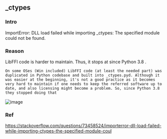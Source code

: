 ##  _ctypes
### Intro
ImportError: DLL load failed while importing _ctypes: The specified module could not be found.
### Reason
LibFFI code is harder to maintain. Thus, it stops at since Python 3.8 . 

    On some OSes (Win included) LibFFI code (at least the needed part) was duplicated in Python codebase and built into _ctypes.pyd. Although it was easier at the beginning, it's not a good practice as it becomes very hard to maintain if one needs to keep the referred software up to date, and also licensing might become a problem. So, since Python 3.8 they stopped doing that

![image](https://github.com/40843245/Python_Tutorial/assets/75050655/99785081-c18f-49da-b49d-e3a62d595c88)

### Ref
https://stackoverflow.com/questions/73458524/importerror-dll-load-failed-while-importing-ctypes-the-specified-module-coul
